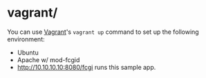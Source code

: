 vagrant/
========

You can use [Vagrant]'s `vagrant up` command to set up the following environment: 

 * Ubuntu
 * Apache w/ mod-fcgid
 * http://10.10.10.10:8080/fcgi runs this sample app.

[Vagrant]: https://www.vagrantup.com/